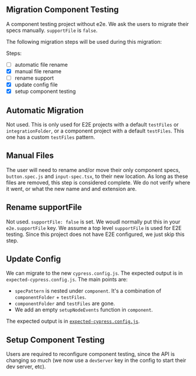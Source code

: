 ## Migration Component Testing

A component testing project without e2e. We ask the users to migrate their specs manually. `supportFile` is `false`.

The following migration steps will be used during this migration:

Steps:

- [ ] automatic file rename
- [x] manual file rename
- [ ] rename support
- [x] update config file
- [x] setup component testing

## Automatic Migration

Not used. This is only used for E2E projects with a default `testFiles` or `integrationFolder`, or a component project with a default `testFiles`. This one has a custom `testFiles` pattern.

## Manual Files

The user will need to rename and/or move their only component specs, `button.spec.js` and `input-spec.tsx`, to their new location. As long as these files are removed, this step is considered complete. We do not verify where it went, or what the new name and and extension are.

## Rename supportFile

Not used. `supportFile: false` is set. We woudl normally put this in your `e2e.supportFile` key. We assume a top level `supportFile` is used for E2E testing. Since this project does not have E2E configured, we just skip this step.

## Update Config

We can migrate to the new `cypress.config.js`. The expected output is in `expected-cypress.config.js`. The main points are:

- `specPattern` is nested under `component`. It's a combination of `componentFolder` + `testFiles`.
- `componentFolder` and `testFiles` are gone.
- We add an empty `setupNodeEvents` function in `component`.

The expected output is in [`expected-cypress.config.js`](./expected-cypress.config.js).

## Setup Component Testing

Users are required to reconfigure component testing, since the API is changing so much (we now use a `devServer` key in the config to start their dev server, etc).
